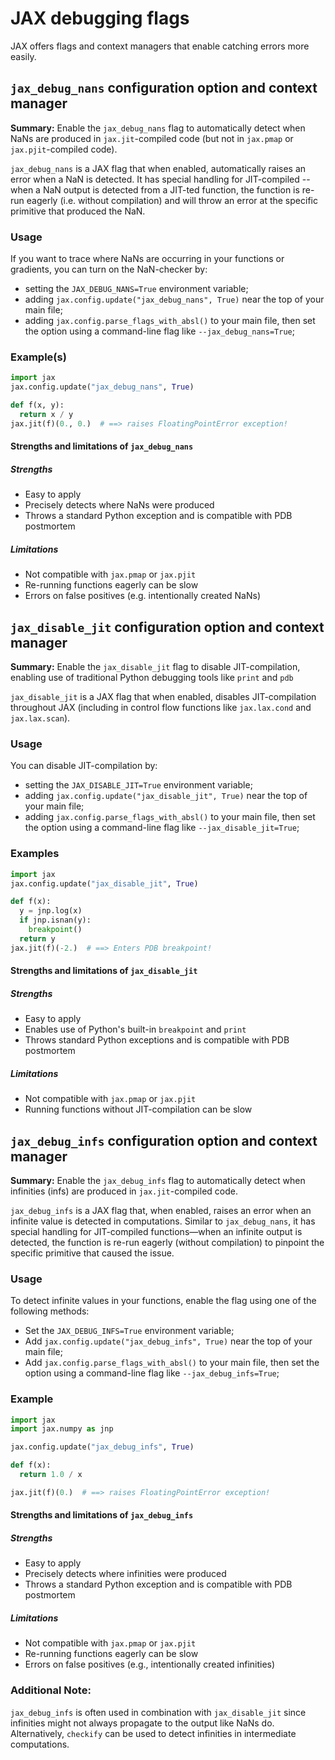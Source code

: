 # JAX debugging flags  

<!--* freshness: { reviewed: '2024-04-11' } *-->

JAX offers flags and context managers that enable catching errors more easily.
  
## `jax_debug_nans` configuration option and context manager

**Summary:** Enable the `jax_debug_nans` flag to automatically detect when NaNs are produced in `jax.jit`-compiled code (but not in `jax.pmap` or `jax.pjit`-compiled code).

`jax_debug_nans` is a JAX flag that when enabled, automatically raises an error when a NaN is detected. It has special handling for JIT-compiled -- when a NaN output is detected from a JIT-ted function, the function is re-run eagerly (i.e. without compilation) and will throw an error at the specific primitive that produced the NaN.

### Usage

If you want to trace where NaNs are occurring in your functions or gradients, you can turn on the NaN-checker by:
* setting the `JAX_DEBUG_NANS=True` environment variable;
* adding `jax.config.update("jax_debug_nans", True)` near the top of your main file;
* adding `jax.config.parse_flags_with_absl()` to your main file, then set the option using a command-line flag like `--jax_debug_nans=True`;

### Example(s)

```python
import jax
jax.config.update("jax_debug_nans", True)

def f(x, y):
  return x / y
jax.jit(f)(0., 0.)  # ==> raises FloatingPointError exception!
```

#### Strengths and limitations of `jax_debug_nans`
##### Strengths
* Easy to apply
* Precisely detects where NaNs were produced
* Throws a standard Python exception and is compatible with PDB postmortem

##### Limitations
* Not compatible with `jax.pmap` or `jax.pjit`
* Re-running functions eagerly can be slow
* Errors on false positives (e.g. intentionally created NaNs)

## `jax_disable_jit` configuration option and context manager

**Summary:** Enable the `jax_disable_jit` flag to disable JIT-compilation, enabling use of traditional Python debugging tools like `print` and `pdb`

`jax_disable_jit` is a JAX flag that when enabled, disables JIT-compilation throughout JAX (including in control flow functions like `jax.lax.cond` and `jax.lax.scan`).

### Usage

You can disable JIT-compilation by:
* setting the `JAX_DISABLE_JIT=True` environment variable;
* adding `jax.config.update("jax_disable_jit", True)` near the top of your main file;
* adding `jax.config.parse_flags_with_absl()` to your main file, then set the option using a command-line flag like `--jax_disable_jit=True`;

### Examples

```python
import jax
jax.config.update("jax_disable_jit", True)

def f(x):
  y = jnp.log(x)
  if jnp.isnan(y):
    breakpoint()
  return y
jax.jit(f)(-2.)  # ==> Enters PDB breakpoint!
```

#### Strengths and limitations of `jax_disable_jit`

##### Strengths
* Easy to apply
* Enables use of Python's built-in `breakpoint` and `print`
* Throws standard Python exceptions and is compatible with PDB postmortem

##### Limitations
* Not compatible with `jax.pmap` or `jax.pjit`
* Running functions without JIT-compilation can be slow

## `jax_debug_infs` configuration option and context manager

**Summary:** Enable the `jax_debug_infs` flag to automatically detect when infinities (infs) are produced in `jax.jit`-compiled code.

`jax_debug_infs` is a JAX flag that, when enabled, raises an error when an infinite value is detected in computations. Similar to `jax_debug_nans`, it has special handling for JIT-compiled functions—when an infinite output is detected, the function is re-run eagerly (without compilation) to pinpoint the specific primitive that caused the issue.

### Usage

To detect infinite values in your functions, enable the flag using one of the following methods:
* Set the `JAX_DEBUG_INFS=True` environment variable;
* Add `jax.config.update("jax_debug_infs", True)` near the top of your main file;
* Add `jax.config.parse_flags_with_absl()` to your main file, then set the option using a command-line flag like `--jax_debug_infs=True`;

### Example

```python
import jax
import jax.numpy as jnp

jax.config.update("jax_debug_infs", True)

def f(x):
  return 1.0 / x

jax.jit(f)(0.)  # ==> raises FloatingPointError exception!
```

#### Strengths and limitations of `jax_debug_infs`

##### Strengths
* Easy to apply
* Precisely detects where infinities were produced
* Throws a standard Python exception and is compatible with PDB postmortem

##### Limitations
* Not compatible with `jax.pmap` or `jax.pjit`
* Re-running functions eagerly can be slow
* Errors on false positives (e.g., intentionally created infinities)

### Additional Note:
`jax_debug_infs` is often used in combination with `jax_disable_jit` since infinities might not always propagate to the output like NaNs do. Alternatively, `checkify` can be used to detect infinities in intermediate computations.
